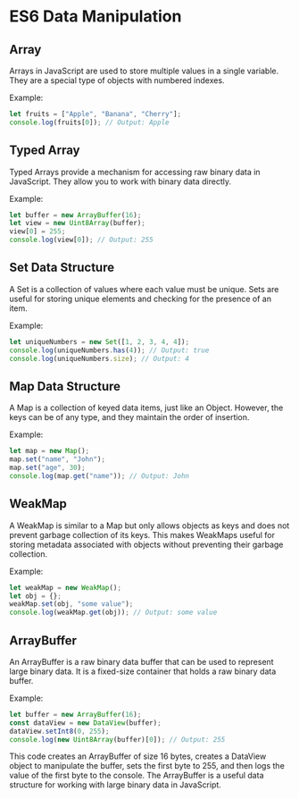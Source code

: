 # ES6 Data Manipulation

## Array

Arrays in JavaScript are used to store multiple values in a single variable. They are a special type of objects with numbered indexes.

Example:

```javascript
let fruits = ["Apple", "Banana", "Cherry"];
console.log(fruits[0]); // Output: Apple
```

## Typed Array

Typed Arrays provide a mechanism for accessing raw binary data in JavaScript. They allow you to work with binary data directly.

Example:

```javascript
let buffer = new ArrayBuffer(16);
let view = new Uint8Array(buffer);
view[0] = 255;
console.log(view[0]); // Output: 255
```

## Set Data Structure

A Set is a collection of values where each value must be unique. Sets are useful for storing unique elements and checking for the presence of an item.

Example:

```javascript
let uniqueNumbers = new Set([1, 2, 3, 4, 4]);
console.log(uniqueNumbers.has(4)); // Output: true
console.log(uniqueNumbers.size); // Output: 4
```

## Map Data Structure

A Map is a collection of keyed data items, just like an Object. However, the keys can be of any type, and they maintain the order of insertion.

Example:

```javascript
let map = new Map();
map.set("name", "John");
map.set("age", 30);
console.log(map.get("name")); // Output: John
```

## WeakMap

A WeakMap is similar to a Map but only allows objects as keys and does not prevent garbage collection of its keys. This makes WeakMaps useful for storing metadata associated with objects without preventing their garbage collection.

Example:

```javascript
let weakMap = new WeakMap();
let obj = {};
weakMap.set(obj, "some value");
console.log(weakMap.get(obj)); // Output: some value
```

## ArrayBuffer

An ArrayBuffer is a raw binary data buffer that can be used to represent large binary data. It is a fixed-size container that holds a raw binary data buffer.

Example:

```javascript
let buffer = new ArrayBuffer(16);
const dataView = new DataView(buffer);
dataView.setInt8(0, 255);
console.log(new Uint8Array(buffer)[0]); // Output: 255
```

This code creates an ArrayBuffer of size 16 bytes, creates a DataView object to manipulate the buffer, sets the first byte to 255, and then logs the value of the first byte to the console. The ArrayBuffer is a useful data structure for working with large binary data in JavaScript.
